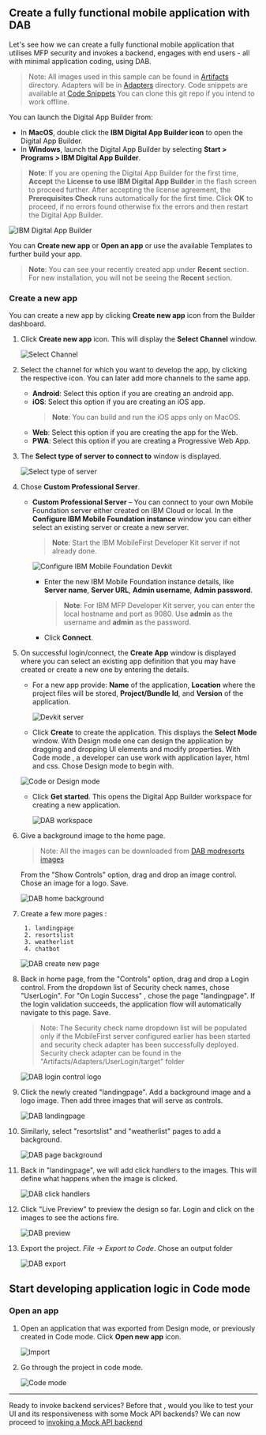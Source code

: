 ## Create a fully functional mobile application with DAB

Let's see how we can create a fully functional mobile application that utilises MFP security and invokes a backend, engages with end users - all with minimal application coding, using DAB.

>Note: All images used in this sample can be found in [Artifacts](../Artifacts/images) directory.
> Adapters will be in [Adapters](../Artifacts/Adapters) directory. Code snippets are available at [Code Snippets](../Artifacts/Code_snippets)
> You can clone this git repo if you intend to work offline.

You can launch the Digital App Builder from:

* In **MacOS**, double click the **IBM Digital App Builder icon** to open the Digital App Builder.
* In **Windows**, launch the Digital App Builder by selecting **Start > Programs > IBM Digital App Builder**.

>**Note**: If you are opening the Digital App Builder for the first time, **Accept** the **License to use IBM Digital App Builder** in the flash screen to proceed further. After accepting the license agreement, the **Prerequisites Check** runs automatically for the first time. Click **OK** to proceed, if no errors found otherwise fix the errors and then restart the Digital App Builder.

![IBM Digital App Builder](../Artifacts/screenshots/dab-home-screen.png)

You can **Create new app** or **Open an app** or use the available Templates to further build your app.
>**Note**: You can see your recently created app under **Recent** section. For new installation, you will not be seeing the **Recent** section.


### Create a new app

You can create a new app by clicking **Create new app** icon from the Builder dashboard.

1. Click **Create new app** icon. This will display the **Select Channel** window.

    ![Select Channel](../Artifacts/screenshots/dab-select-channel.png)

2. Select the channel for which you want to develop the app, by clicking the respective icon. You can later add more channels to the same app.

    * **Android**: Select this option if you are creating an android app.
    * **iOS**: Select this option if you are creating an iOS app.
        >**Note**: You can build and run the iOS apps only on MacOS.
    * **Web**: Select this option if you are creating the app for the Web.
    * **PWA**: Select this option if you are creating a Progressive Web App.

3. The **Select type of server to connect to** window is displayed.

    ![Select type of server](../Artifacts/screenshots/dab-select-server.png)

4. Chose **Custom Professional Server**.
    
    * **Custom Professional Server** – You can connect to your own Mobile Foundation server either created on IBM Cloud or local. In the **Configure IBM Mobile Foundation instance** window you can either select an existing server or create a new server.

        >**Note**: Start the IBM MobileFirst Developer Kit server if not already done.
        
        ![Configure IBM Mobile Foundation Devkit](../Artifacts/screenshots/dab-add-devserver.png)
 
        * Enter the new IBM Mobile Foundation instance details, like **Server name**, **Server URL**, **Admin username**, **Admin password**.
            >**Note**: For IBM MFP Developer Kit server, you can enter the local hostname and port as 9080. Use **admin** as the username and **admin** as the password. 

        * Click **Connect**.

5. On successful login/connect, the **Create App** window is displayed where you can select an existing app definition that you may have created or create a new one by entering the details. 
    * For a new app provide: **Name** of the application, **Location** where the project files will be stored, **Project/Bundle Id**, and **Version** of the application. 
 
        ![Devkit server](../Artifacts/screenshots/dab-modresorts-createproject.png)

    * Click **Create** to create the application. This displays the **Select Mode** window. With Design mode one can design the application by dragging and dropping UI elements and modify properties. With Code mode , a developer can use work with application layer, html and css. Chose Design mode to begin with.

    ![Code or Design mode](../Artifacts/screenshots/dab-modresorts-chosedesignmode.png)
    
    
    * Click **Get started**. This opens the Digital App Builder workspace for creating a new application.

        ![DAB workspace](../Artifacts/screenshots/dab-workbench.png)

6. Give a background image to the home page. 

   >Note: All the images can be downloaded from [DAB modresorts images](https://github.ibm.com/vivinkrishnan/mfp-dab-pot/tree/master/Artifacts/images)	
   
   From the "Show Controls" option, drag and drop an image control. Chose an image for a logo. Save.

	![DAB home background](../Artifacts/screenshots/dab-homescreen-background.gif)

7. Create a few more pages :

		1. landingpage
		2. resortslist
		3. weatherlist
		4. chatbot 	

   ![DAB create new page](../Artifacts/screenshots/dab-modresorts-addpages.gif)			
      
8. Back in home page, from the "Controls" option, drag and drop a Login control. From the dropdown list of Security check names, chose "UserLogin".  For "On Login Success" , chose the page "landingpage". If the login validation succeeds, the application flow will automatically navigate to this page. Save.
	   
	 >Note: The Security check name dropdown list will be populated only if the MobileFirst server configured earlier has been started and security check adapter has been successfully deployed. Security check adapter can be found in the "Artifacts/Adapters/UserLogin/target" folder  
	 
	![DAB login control logo](../Artifacts/screenshots/dab-modresorts-addlogincontrol.gif)
	  
9. Click the newly created "landingpage". Add a background image and a logo image. Then add three images that will serve as controls.

	![DAB landingpage](../Artifacts/screenshots/dab-modresorts-landingpage.gif)

10. Similarly, select "resortslist" and "weatherlist" pages to add a background.

	![DAB page background ](../Artifacts/screenshots/dab-modresorts-resort-weatherlist.gif)

11. Back in "landingpage", we will add click handlers to the images. This will define what happens when the image is clicked.

	![DAB click handlers](../Artifacts/screenshots/dab-modresorts-clickhandlers.gif)
	
12. Click "Live Preview" to preview the design so far. Login and click on the images to see the actions fire.

	![DAB preview](../Artifacts/screenshots/dab-modresorts-preview.gif)

13. Export the project. *File -> Export to Code*. Chose an output folder

	![DAB export](../Artifacts/screenshots/dab-modresorts-export.gif)

	
## Start developing application logic in Code mode

### Open an app

1. Open an application that was exported from Design mode, or previously created in Code mode. Click **Open new app** icon. 

    ![Import](../Artifacts/screenshots/dab-modresorts-import-codemode.png)
    
2. Go through the project in code mode. 

	![Code mode](../Artifacts/screenshots/dab-modresorts-codemode.gif)    

----------
Ready to invoke backend services? Before that , would you like to test your UI and its responsiveness with some Mock API backends?
We can now proceed to [invoking a Mock API backend](../mock-api)
